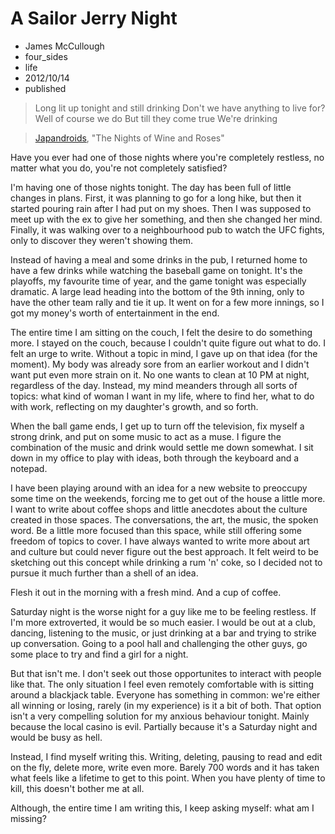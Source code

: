 # A Sailor Jerry Night
- James McCullough
- four_sides
- life
- 2012/10/14
- published

> Long lit up tonight and still drinking
> Don't we have anything to live for?
> Well of course we do
> But till they come true
> We're drinking

> [Japandroids](http://amzn.to/11yyNGa "Japandroids"), "The Nights of Wine and Roses"

Have you ever had one of those nights where you're completely restless, no matter what you do, you're not completely satisfied? 

I'm having one of those nights tonight. The day has been full of little changes in plans. First, it was planning to go for a long hike, but then it started pouring rain after I had put on my shoes. Then I was supposed to meet up with the ex to give her something, and then she changed her mind. Finally, it was walking over to a neighbourhood pub to watch the UFC fights, only to discover they weren't showing them. 

Instead of having a meal and some drinks in the pub, I returned home to have a few drinks while watching the baseball game on tonight. It's the playoffs, my favourite time of year, and the game tonight was especially dramatic. A large lead heading into the bottom of the 9th inning, only to have the other team rally and tie it up. It went on for a few more innings, so I got my money's worth of entertainment in the end. 

The entire time I am sitting on the couch, I felt the desire to do something more. I stayed on the couch, because I couldn't quite figure out what to do. I felt an urge to write. Without a topic in mind, I gave up on that idea (for the moment). My body was already sore from an earlier workout and I didn't want put even more strain on it. No one wants to clean at 10 PM at night, regardless of the day. Instead, my mind meanders through all sorts of topics: what kind of woman I want in my life, where to find her, what to do with work, reflecting on my daughter's growth, and so forth. 

When the ball game ends, I get up to turn off the television, fix myself a strong drink, and put on some music to act as a muse. I figure the combination of the music and drink would settle me down somewhat. I sit down in my office to play with ideas, both through the keyboard and a notepad. 

I have been playing around with an idea for a new website to preoccupy some time on the weekends, forcing me to get out of the house a little more. I want to write about coffee shops and little anecdotes about the culture created in those spaces. The conversations, the art, the music, the spoken word. Be a little more focused than this space, while still offering some freedom of topics to cover. I have always wanted to write more about art and culture but could never figure out the best approach. It felt weird to be sketching out this concept while drinking a rum 'n' coke, so I decided not to pursue it much further than a shell of an idea. 

Flesh it out in the morning with a fresh mind. And a cup of coffee.

Saturday night is the worse night for a guy like me to be feeling restless. If I'm more extroverted, it would be so much easier. I would be out at a club, dancing, listening to the music, or just drinking at a bar and trying to strike up conversation. Going to a pool hall and challenging the other guys, go some place to try and find a girl for a night. 

But that isn't me. I don't seek out those opportunites to interact with people like that. The only situation I feel even remotely comfortable with is sitting around a blackjack table. Everyone has something in common: we're either all winning or losing, rarely (in my experience) is it a bit of both. That option isn't a very compelling solution for my anxious behaviour tonight. Mainly because the local casino is evil. Partially because it's a Saturday night and would be busy as hell. 

Instead, I find myself writing this. Writing, deleting, pausing to read and edit on the fly, delete more, write even more. Barely 700 words and it has taken what feels like a lifetime to get to this point. When you have plenty of time to kill, this doesn't bother me at all. 

Although, the entire time I am writing this, I keep asking myself: what am I missing?